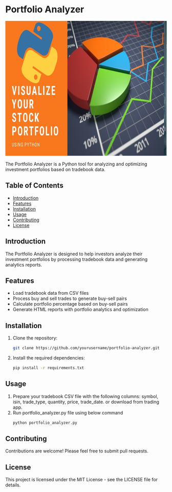 # Portfolio Analyzer

<p align="center">
  <img src="https://github.com/RD191295/Portfolio-Analytics/blob/main/maxresdefault.jpg" alt="Portfolio Analyzer Logo" width="1280" height="420">
</p>

The Portfolio Analyzer is a Python tool for analyzing and optimizing investment portfolios based on tradebook data.

## Table of Contents
- [Introduction](#introduction)
- [Features](#features)
- [Installation](#installation)
- [Usage](#usage)
- [Contributing](#contributing)
- [License](#license)

## Introduction
The Portfolio Analyzer is designed to help investors analyze their investment portfolios by processing tradebook data and generating analytics reports.

## Features
- Load tradebook data from CSV files
- Process buy and sell trades to generate buy-sell pairs
- Calculate portfolio percentage based on buy-sell pairs
- Generate HTML reports with portfolio analytics and optimization

## Installation
1. Clone the repository:
   ```bash
   git clone https://github.com/yourusername/portfolio-analyzer.git

2. Install the required dependencies:
    ```bash
   pip install -r requirements.txt

## Usage
1. Prepare your tradebook CSV file with the following columns: symbol, isin, trade_type, quantity, price, trade_date. or download from trading app.
2. Run portfolio_analyzer.py file using below command
   ```bash
   python portfolio_analyzer.py

## Contributing
Contributions are welcome! Please feel free to submit pull requests.

## License
This project is licensed under the MIT License - see the LICENSE file for details.
